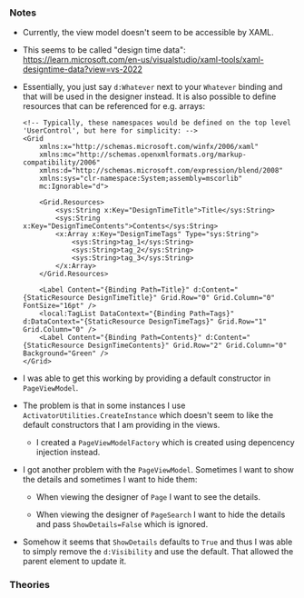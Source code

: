 ### Notes

-	Currently, the view model doesn't seem to be accessible by XAML.

-	This seems to be called "design time data":
	https://learn.microsoft.com/en-us/visualstudio/xaml-tools/xaml-designtime-data?view=vs-2022

-	Essentially, you just say `d:Whatever` next to your `Whatever` binding and that will be used in the designer instead.
	It is also possible to define resources that can be referenced for e.g. arrays:

	```xaml
    <!-- Typically, these namespaces would be defined on the top level 'UserControl', but here for simplicity: -->
    <Grid
        xmlns:x="http://schemas.microsoft.com/winfx/2006/xaml"
	    xmlns:mc="http://schemas.openxmlformats.org/markup-compatibility/2006" 
        xmlns:d="http://schemas.microsoft.com/expression/blend/2008" 
        xmlns:sys="clr-namespace:System;assembly=mscorlib"
        mc:Ignorable="d">

        <Grid.Resources>
            <sys:String x:Key="DesignTimeTitle">Title</sys:String>
            <sys:String x:Key="DesignTimeContents">Contents</sys:String>
            <x:Array x:Key="DesignTimeTags" Type="sys:String">
                <sys:String>tag_1</sys:String>
                <sys:String>tag_2</sys:String>
                <sys:String>tag_3</sys:String>
            </x:Array>
        </Grid.Resources>

        <Label Content="{Binding Path=Title}" d:Content="{StaticResource DesignTimeTitle}" Grid.Row="0" Grid.Column="0" FontSize="16pt" />
        <local:TagList DataContext="{Binding Path=Tags}" d:DataContext="{StaticResource DesignTimeTags}" Grid.Row="1" Grid.Column="0" />
        <Label Content="{Binding Path=Contents}" d:Content="{StaticResource DesignTimeContents}" Grid.Row="2" Grid.Column="0" Background="Green" />
    </Grid>
	```

-   I was able to get this working by providing a default constructor in `PageViewModel`.

-   The problem is that in some instances I use `ActivatorUtilities.CreateInstance` which doesn't seem to like the default constructors that I am providing
    in the views.

    -   I created a `PageViewModelFactory` which is created using depencency injection instead.

-   I got another problem with the `PageViewModel`.
    Sometimes I want to show the details and sometimes I want to hide them:

    -   When viewing the designer of `Page` I want to see the details.

    -   When viewing the designer of `PageSearch` I want to hide the details and pass `ShowDetails=False` which is ignored.

-   Somehow it seems that `ShowDetails` defaults to `True` and thus I was able to simply remove the `d:Visibility` and use the default.
    That allowed the parent element to update it.

### Theories
